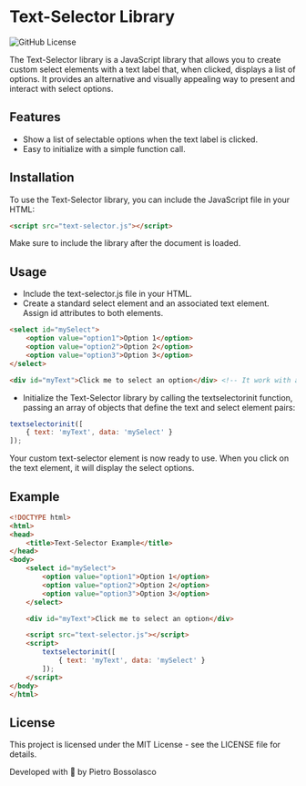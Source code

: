 # Text-Selector Library

![GitHub License](https://img.shields.io/badge/license-MIT-blue.svg)

The Text-Selector library is a JavaScript library that allows you to create custom select elements with a text label that, when clicked, displays a list of options. It provides an alternative and visually appealing way to present and interact with select options.

## Features
* Show a list of selectable options when the text label is clicked.
* Easy to initialize with a simple function call.

## Installation
To use the Text-Selector library, you can include the JavaScript file in your HTML:
```html
<script src="text-selector.js"></script>
```
Make sure to include the library after the document is loaded.
## Usage
* Include the text-selector.js file in your HTML.
* Create a standard select element and an associated text element. Assign id attributes to both elements.

```html
<select id="mySelect">
    <option value="option1">Option 1</option>
    <option value="option2">Option 2</option>
    <option value="option3">Option 3</option>
</select>

<div id="myText">Click me to select an option</div> <!-- It work with all the elements! -->
```
* Initialize the Text-Selector library by calling the textselectorinit function, passing an array of objects that define the text and select element pairs:

```js
textselectorinit([
    { text: 'myText', data: 'mySelect' }
]);
```
Your custom text-selector element is now ready to use. When you click on the text element, it will display the select options.

## Example
```html
<!DOCTYPE html>
<html>
<head>
    <title>Text-Selector Example</title>
</head>
<body>
    <select id="mySelect">
        <option value="option1">Option 1</option>
        <option value="option2">Option 2</option>
        <option value="option3">Option 3</option>
    </select>

    <div id="myText">Click me to select an option</div>

    <script src="text-selector.js"></script>
    <script>
        textselectorinit([
            { text: 'myText', data: 'mySelect' }
        ]);
    </script>
</body>
</html>
```

## License
This project is licensed under the MIT License - see the LICENSE file for details.

Developed with 💖 by Pietro Bossolasco
